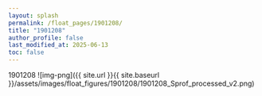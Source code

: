 ```yaml
---
layout: splash
permalink: /float_pages/1901208/
title: "1901208"
author_profile: false
last_modified_at: 2025-06-13
toc: false
---
```

 
1901208
![img-png]({{ site.url }}{{ site.baseurl }}/assets/images/float_figures/1901208/1901208_Sprof_processed_v2.png)